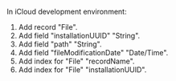 In iCloud development environment:
1) Add record "File".
2) Add field "installationUUID" "String".
3) Add field "path" "String".
4) Add field "fileModificationDate" "Date/Time".
5) Add index for "File" "recordName".
6) Add index for "File" "installationUUID".
